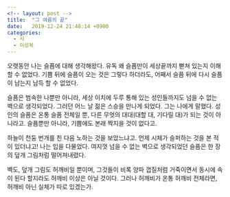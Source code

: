 ```yaml
---
<!-- layout: post -->
title:  "그 여름의 끝"
date:   2019-12-24 21:48:14 +0900
categories:
  - 시
  - 이성복
---
```


<!-- # 그 여름의 끝 -->

오랫동안 나는 슬픔에 대해 생각해왔다.
유독 왜 슬픔만이 세상끝까지 뻗쳐 있는지 이해할 수 없었다.
기쁨 뒤에 슬픔이 오는 것은 그렇다 하더라도, 어째서 슬픔 뒤에 다시 슬픔이 남는지 남득 할 수 없었다.

슬픔은 범속한 나뿐만 아니라, 세상 이치에 두루 통해 있는 성인들까지도 넘을 수 없는 벽으로 생각되었다.
그러던 어느 날 젊은 스승을 만나게 되었다.
그는 나에게 말했다.
성인의 슬픔은 온통 슬픔 전체일 뿐, 다른 무엇의 대대(대할 대, 기다릴 대)가 되는 것이 아니라고.
슬픔뿐만 아니라, 기쁨에도 본래 짝지을 것이 없다고.

하늘이 천둥 번개를 친 다음 노하는 것을 보았느냐고.
언제 시체가 슬퍼하는 것을 본 적이 있더냐고!
나는 입을 다물었다.
여지껏 넘을 수 없는 벽으로 생각되었던 슬픔은 한 장의 덮개 그림처럼 떨어져내렸다.

벽도, 덮개 그림도 허깨비일 뿐이며, 그것들이 비록 양파 껍질처럼 거죽이면서 동시에 속이 된다 할지라도 허깨비 이상은 아닐 것이다.
그러나 허깨비가 온통 허깨비 전체라면, 허깨비 아닌 실체가 따로 있겠는가.
